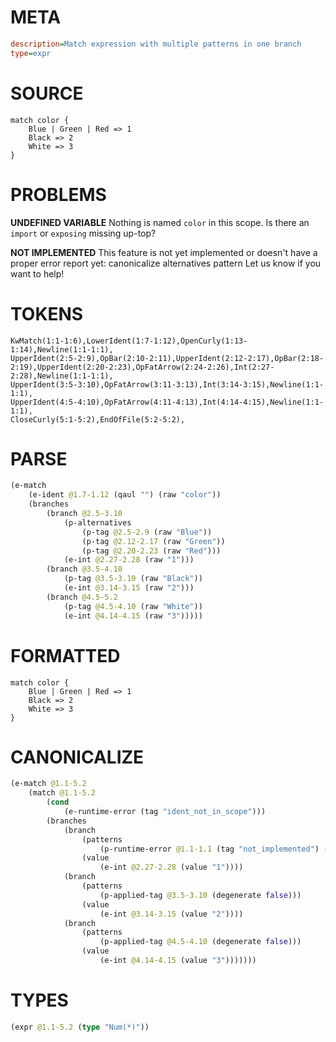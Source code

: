 # META
~~~ini
description=Match expression with multiple patterns in one branch
type=expr
~~~
# SOURCE
~~~roc
match color {
    Blue | Green | Red => 1
    Black => 2
    White => 3
}
~~~
# PROBLEMS
**UNDEFINED VARIABLE**
Nothing is named `color` in this scope.
Is there an `import` or `exposing` missing up-top?

**NOT IMPLEMENTED**
This feature is not yet implemented or doesn't have a proper error report yet: canonicalize alternatives pattern
Let us know if you want to help!

# TOKENS
~~~zig
KwMatch(1:1-1:6),LowerIdent(1:7-1:12),OpenCurly(1:13-1:14),Newline(1:1-1:1),
UpperIdent(2:5-2:9),OpBar(2:10-2:11),UpperIdent(2:12-2:17),OpBar(2:18-2:19),UpperIdent(2:20-2:23),OpFatArrow(2:24-2:26),Int(2:27-2:28),Newline(1:1-1:1),
UpperIdent(3:5-3:10),OpFatArrow(3:11-3:13),Int(3:14-3:15),Newline(1:1-1:1),
UpperIdent(4:5-4:10),OpFatArrow(4:11-4:13),Int(4:14-4:15),Newline(1:1-1:1),
CloseCurly(5:1-5:2),EndOfFile(5:2-5:2),
~~~
# PARSE
~~~clojure
(e-match
	(e-ident @1.7-1.12 (qaul "") (raw "color"))
	(branches
		(branch @2.5-3.10
			(p-alternatives
				(p-tag @2.5-2.9 (raw "Blue"))
				(p-tag @2.12-2.17 (raw "Green"))
				(p-tag @2.20-2.23 (raw "Red")))
			(e-int @2.27-2.28 (raw "1")))
		(branch @3.5-4.10
			(p-tag @3.5-3.10 (raw "Black"))
			(e-int @3.14-3.15 (raw "2")))
		(branch @4.5-5.2
			(p-tag @4.5-4.10 (raw "White"))
			(e-int @4.14-4.15 (raw "3")))))
~~~
# FORMATTED
~~~roc
match color {
	Blue | Green | Red => 1
	Black => 2
	White => 3
}
~~~
# CANONICALIZE
~~~clojure
(e-match @1.1-5.2
	(match @1.1-5.2
		(cond
			(e-runtime-error (tag "ident_not_in_scope")))
		(branches
			(branch
				(patterns
					(p-runtime-error @1.1-1.1 (tag "not_implemented") (degenerate false)))
				(value
					(e-int @2.27-2.28 (value "1"))))
			(branch
				(patterns
					(p-applied-tag @3.5-3.10 (degenerate false)))
				(value
					(e-int @3.14-3.15 (value "2"))))
			(branch
				(patterns
					(p-applied-tag @4.5-4.10 (degenerate false)))
				(value
					(e-int @4.14-4.15 (value "3")))))))
~~~
# TYPES
~~~clojure
(expr @1.1-5.2 (type "Num(*)"))
~~~
